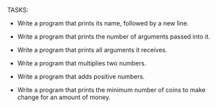 TASKS:

* Write a program that prints its name, followed by a new line.

* Write a program that prints the number of arguments passed into it.

* Write a program that prints all arguments it receives.

* Write a program that multiplies two numbers.

* Write a program that adds positive numbers.

* Write a program that prints the minimum number of coins to make change for an amount of money.
